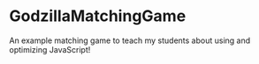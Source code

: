 # GodzillaMatchingGame
An example matching game to teach my students about using and optimizing JavaScript!
